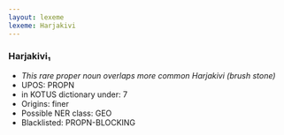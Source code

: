 ```yaml
---
layout: lexeme
lexeme: Harjakivi
---
```


###  Harjakivi₁

* _This rare proper noun overlaps more common *Harjakivi* (brush stone)_
* UPOS:  PROPN
* in KOTUS dictionary under:  7
* Origins: finer 
* Possible NER class:  GEO
* Blacklisted:  PROPN-BLOCKING

